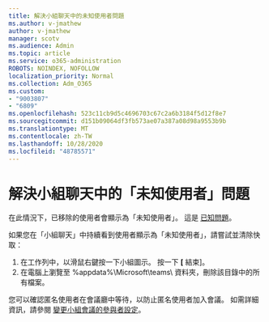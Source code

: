 ```yaml
---
title: 解決小組聊天中的未知使用者問題
ms.author: v-jmathew
author: v-jmathew
manager: scotv
ms.audience: Admin
ms.topic: article
ms.service: o365-administration
ROBOTS: NOINDEX, NOFOLLOW
localization_priority: Normal
ms.collection: Adm_O365
ms.custom:
- "9003807"
- "6809"
ms.openlocfilehash: 523c11cb9d5c4696703c67c2a6b3184f5d12f8e7
ms.sourcegitcommit: d151b09064df3fb573ae07a387a08d98a9553b9b
ms.translationtype: MT
ms.contentlocale: zh-TW
ms.lasthandoff: 10/28/2020
ms.locfileid: "48785571"
---
```

# <a name="resolving-issue-with-unknown-user-in-teams-chat"></a>解決小組聊天中的「未知使用者」問題

在此情況下，已移除的使用者會顯示為「未知使用者」。 這是 [已知問題](https://docs.microsoft.com/microsoftteams/troubleshoot/known-issues/removed-user-appears-as-unknown)。

如果您在「小組聊天」中持續看到使用者顯示為「未知使用者」，請嘗試並清除快取：

1.  在工作列中，以滑鼠右鍵按一下小組圖示。 按一下  **[** 結束]。
2.  在電腦上瀏覽至 %appdata%\Microsoft\teams\ 資料夾，刪除該目錄中的所有檔案。

您可以確認匿名使用者在會議廳中等待，以防止匿名使用者加入會議。 如需詳細資訊，請參閱 [變更小組會議的參與者設定](https://support.microsoft.com/office/change-participant-settings-for-a-teams-meeting-53261366-dbd5-45f9-aae9-a70e6354f88e)。
